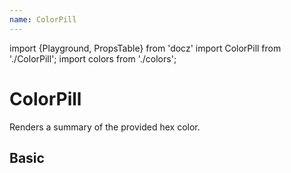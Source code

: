 ```yaml
---
name: ColorPill
---
```


import {Playground, PropsTable} from 'docz'
import ColorPill from './ColorPill';
import colors from './colors';

# ColorPill

Renders a summary of the provided hex color.

<PropsTable of={ColorPill} />

## Basic

<Playground>
  <ColorPill color={colors.base} label="base" />
  <ColorPill color={colors.primaryText} label="primaryText" />
  <ColorPill color={colors.secondaryText} label="secondaryText" />
  <ColorPill color={colors.disabled} label="disabled" />
  <ColorPill color={colors.green[3]} label="green3" />
  <ColorPill color="#bb2211" label="Custom red" />
</Playground>
